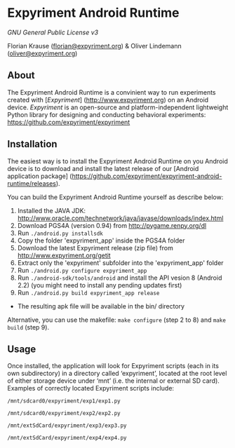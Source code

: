 Expyriment Android Runtime
==========================

*GNU General Public License v3*

Florian Krause (florian@expyriment.org) & Oliver Lindemann (oliver@expyriment.org)

About
-----
The Expyriment Android Runtime is a convinient way to run experiments created with [*Expyriment*] (http://www.expyriment.org) on an Android device. *Expyriment* is an open-source and platform-independent lightweight Python library for designing and conducting behavioral experiments: https://github.com/expyriment/expyriment


Installation
------------
The easiest way is to install the Expyriment Android Runtime on you Android device is to download and install the latest release of our [Android application package] (https://github.com/expyriment/expyriment-android-runtime/releases).

You can build the Expyriment Android Runtime yourself as describe below:

1. Installed the JAVA JDK: http://www.oracle.com/technetwork/java/javase/downloads/index.html
2. Download PGS4A (version 0.94) from http://pygame.renpy.org/dl
3. Run `./android.py installsdk`
4. Copy the folder 'expyriment_app' inside the PGS4A folder
5. Download the latest Expyriment release (zip file) from http://www.expyriment.org/getit
6. Extract only the 'expyriment' subfolder into the 'expyriment_app' folder
7. Run `./android.py configure expyriment_app`
8. Run `./android-sdk/tools/android` and install the API vesion 8 (Android 2.2) (you might need to install any pending updates first)
9. Run `./android.py build expyriment_app release`
* The resulting apk file will be available in the bin/ directory

Alternative, you can use the makefile: `make configure` (step 2 to 8) and `make build` (step 9). 


Usage
-----
Once installed, the application will look for Expyriment scripts (each in its own subdirectory) in a directory called ‘expyriment’, located at the root level of either storage device under ‘mnt’ (i.e. the internal or external SD card). Examples of correctly located Expyriment scripts include:
```
/mnt/sdcard0/expyriment/exp1/exp1.py

/mnt/sdcard0/expyriment/exp2/exp2.py

/mnt/extSdCard/expyriment/exp3/exp3.py

/mnt/extSdCard/expyriment/exp4/exp4.py
```

